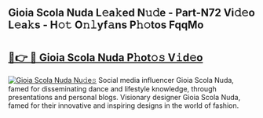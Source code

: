## Gioia Scola Nuda L𝚎a𝚔ed N𝚞𝚍e - Part-N72 Vi𝚍𝚎o L𝚎a𝚔s - H𝚘𝚝 O𝚗𝚕yf𝚊ns P𝚑𝚘tos FqqMo

# <h2><a href="http://kf2spc4.oniu.top/?m=Gioia+Scola+Nuda">🔗👉 🔴 Gioia Scola Nuda P𝚑ot𝚘𝚜 V𝚒d𝚎o</a></h2>

[![Gioia Scola Nuda Nu𝚍e𝚜](https://i.imgur.com/0qMVB7G.gif)](http://kf2spc4.oniu.top/?m=Gioia+Scola+Nuda)
Social media influencer Gioia Scola Nuda, famed for disseminating dance and lifestyle knowledge, through presentations and personal blogs. Visionary designer Gioia Scola Nuda, famed for their innovative and inspiring designs in the world of fashion.  
